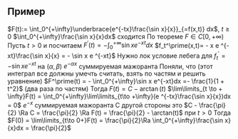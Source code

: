 ## Пример
$F(t):= \int_0^{+\infty}\underbrace{e^{-tx}\frac{\sin x}{x}}_{=f(x,t)} dx$, $t \geq 0$  $\int_0^{+\infty}\frac{\sin x}{x}dx$ сходится
По теореме $F \in C[0, +\infty)$
Пусть $t > 0$ и посчитаем $F^\prime(t)= - \int_0^{+\infty}\sin x e ^{- x t}d x$
$f_t^\prime(x,t)= - x e ^{-xt}\frac{\sin x}{x} = - \sin x e ^{-xt}$
Нужно лок условие лебега для $f_t^\prime = -\sin x e ^{-xt}$
на $(\alpha, \beta)$ $e^{-\alpha x}$ суммируемая мажоранта
Поняли, что (этот интеграл все должны умечть считать, взять по частям и решить уравнение) $F^\prime(t) = - \int_0^{+\infty}\sin x e^{-xt}dx =- \frac{1}{1 + t^2}$ (два раза по частям)
Тогда $F(t) = C - \arctan(t)$
$\lim\limits_{t \to + \infty}F(t) = \int_0^{+\infty}\lim\limits_{t\to +\infty}(e ^{-tx}\frac{\sin x}{x})dx = 0$   $e^{-x}$ суммируемая мажоранта
С другой стороны это $C - \frac{\pi}{2} \Ra C = \frac{\pi}{2} \Ra F(t) = \frac{\pi}{2} - \arctan(t)$ при $t >0$
Тогда $F(0) = \lim\limits_{t\to 0+}F(t) = \frac{\pi}{2}\Ra \int_0^{+\infty}\frac{\sin x}{x}dx = \frac{\pi}{2}$

